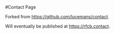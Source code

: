 #Contact Page

Forked from https://github.com/lucemans/contact. 

Will eventually be published at https://rfcb.contact. 